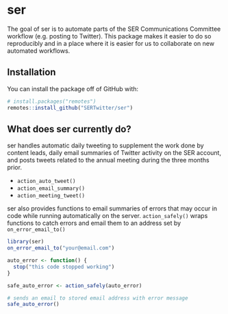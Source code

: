 
<!-- README.md is generated from README.Rmd. Please edit that file -->

# ser

The goal of ser is to automate parts of the SER Communications Committee
workflow (e.g. posting to Twitter). This package makes it easier to do
so reproducibly and in a place where it is easier for us to collaborate
on new automated workflows.

## Installation

You can install the package off of GitHub with:

``` r
# install.packages("remotes")
remotes::install_github("SERTwitter/ser")
```

## What does ser currently do?

ser handles automatic daily tweeting to supplement the work done by
content leads, daily email summaries of Twitter activity on the SER
account, and posts tweets related to the annual meeting during the three
months prior.

  - `action_auto_tweet()`
  - `action_email_summary()`
  - `action_meeting_tweet()`

ser also provides functions to email summaries of errors that may occur
in code while running automatically on the server. `action_safely()`
wraps functions to catch errors and email them to an address set by
`on_error_email_to()`

``` r
library(ser)
on_error_email_to("your@email.com")

auto_error <- function() {
  stop("this code stopped working")
}

safe_auto_error <- action_safely(auto_error)

# sends an email to stored email address with error message
safe_auto_error()
```
